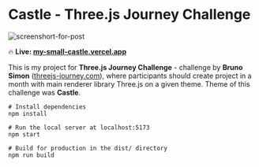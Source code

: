# Castle - Three.js Journey Challenge
![screenshort-for-post]()

🔥 **Live: [my-small-castle.vercel.app](https://my-small-castle.vercel.app/)**

This is my project for **Three.js Journey Challenge** - challenge by **Bruno Simon** ([threejs-journey.com](https://threejs-journey.com/)), where participants should create project in a month with main renderer library Three.js on a given theme. Theme of this challenge was **Castle**.
```
# Install dependencies
npm install

# Run the local server at localhost:5173
npm start

# Build for production in the dist/ directory
npm run build
```
